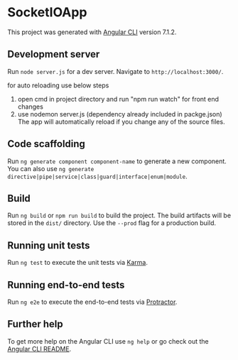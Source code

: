 # SocketIOApp

This project was generated with [Angular CLI](https://github.com/angular/angular-cli) version 7.1.2.

## Development server

Run `node server.js` for a dev server. Navigate to `http://localhost:3000/`. 

for auto reloading use below steps
1. open cmd in project directory and run "npm run watch" for front end changes 
2. use nodemon server.js (dependency already included in packge.json)
The app will automatically reload if you change any of the source files.

## Code scaffolding

Run `ng generate component component-name` to generate a new component. You can also use `ng generate directive|pipe|service|class|guard|interface|enum|module`.

## Build

Run `ng build` or `npm run build` to build the project. The build artifacts will be stored in the `dist/` directory. Use the `--prod` flag for a production build.

## Running unit tests

Run `ng test` to execute the unit tests via [Karma](https://karma-runner.github.io).

## Running end-to-end tests

Run `ng e2e` to execute the end-to-end tests via [Protractor](http://www.protractortest.org/).

## Further help

To get more help on the Angular CLI use `ng help` or go check out the [Angular CLI README](https://github.com/angular/angular-cli/blob/master/README.md).
